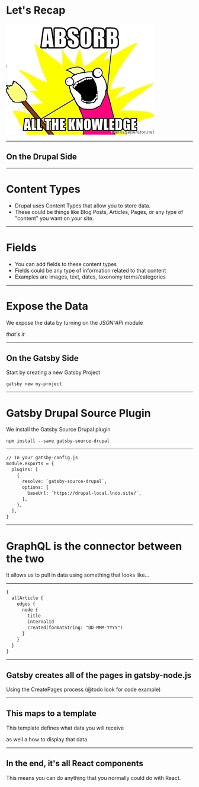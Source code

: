 # Let's Recap

![Lets Do This](./04-knowledge.jpg)

___

## On the Drupal Side

___

# Content Types

- Drupal uses Content Types that allow you to store data.
- These could be things like Blog Posts, Articles, Pages, or any type of "content" you want on your site.

___

# Fields

- You can add fields to these content types
- Fields could be any type of information related to that content
- Examples are images, text, dates, taxonomy terms/categories

___

# Expose the Data

We expose the data by turning on the *JSON:API* module

<cite>that's it</cite>

___

## On the Gatsby Side

Start by creating a new Gatsby Project

```
gatsby new my-project
```

___

# Gatsby Drupal Source Plugin

We install the Gatsby Source Drupal plugin

```
npm install --save gatsby-source-drupal
```

___


```
// In your gatsby-config.js
module.exports = {
  plugins: [
    {
      resolve: `gatsby-source-drupal`,
      options: {
        baseUrl: `https://drupal-local.lndo.site/`,
      },
    },
  ],
}
```

___

# GraphQL is the connector between the two

It allows us to pull in data using something that looks like...

___

```
{
  allArticle {
    edges {
      node {
        title
        internalId
        created(formatString: "DD-MMM-YYYY")
      }
    }
  }
}
```

___

## Gatsby creates all of the pages in gatsby-node.js

Using the CreatePages process (@todo look for code example)

___

## This maps to a template

This template defines what data you will receive

as well a how to display that data

___

## In the end, it's all React components

This means you can do anything that you normally could do with React.




